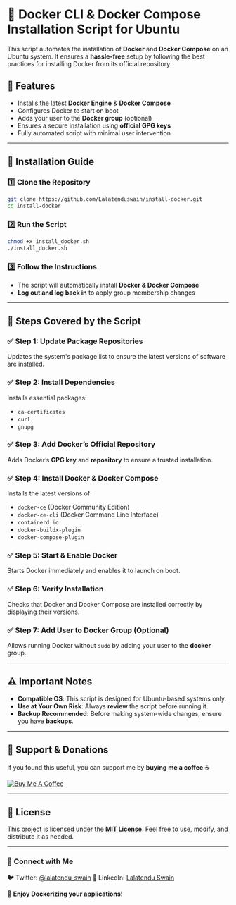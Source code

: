 # 🚀 Docker CLI & Docker Compose Installation Script for Ubuntu

This script automates the installation of **Docker** and **Docker Compose** on an Ubuntu system. It ensures a **hassle-free** setup by following the best practices for installing Docker from its official repository.

## 📌 Features
- Installs the latest **Docker Engine** & **Docker Compose**
- Configures Docker to start on boot
- Adds your user to the **Docker group** (optional)
- Ensures a secure installation using **official GPG keys**
- Fully automated script with minimal user intervention

---

## 📖 Installation Guide

### **1️⃣ Clone the Repository**
```bash
git clone https://github.com/Lalatenduswain/install-docker.git
cd install-docker
```

### **2️⃣ Run the Script**
```bash
chmod +x install_docker.sh
./install_docker.sh
```

### **3️⃣ Follow the Instructions**
- The script will automatically install **Docker & Docker Compose**
- **Log out and log back in** to apply group membership changes

---

## 🔧 Steps Covered by the Script

### ✅ Step 1: Update Package Repositories
Updates the system's package list to ensure the latest versions of software are installed.

### ✅ Step 2: Install Dependencies
Installs essential packages:
- `ca-certificates`
- `curl`
- `gnupg`

### ✅ Step 3: Add Docker’s Official Repository
Adds Docker’s **GPG key** and **repository** to ensure a trusted installation.

### ✅ Step 4: Install Docker & Docker Compose
Installs the latest versions of:
- `docker-ce` (Docker Community Edition)
- `docker-ce-cli` (Docker Command Line Interface)
- `containerd.io`
- `docker-buildx-plugin`
- `docker-compose-plugin`

### ✅ Step 5: Start & Enable Docker
Starts Docker immediately and enables it to launch on boot.

### ✅ Step 6: Verify Installation
Checks that Docker and Docker Compose are installed correctly by displaying their versions.

### ✅ Step 7: Add User to Docker Group (Optional)
Allows running Docker without `sudo` by adding your user to the **docker** group.

---

## ⚠️ Important Notes
- **Compatible OS**: This script is designed for Ubuntu-based systems only.
- **Use at Your Own Risk**: Always **review** the script before running it.
- **Backup Recommended**: Before making system-wide changes, ensure you have **backups**.

---

## 💖 Support & Donations
If you found this useful, you can support me by **buying me a coffee** ☕

[![Buy Me A Coffee](https://img.shields.io/badge/Buy%20Me%20a%20Coffee-Support-blue?style=flat&logo=buy-me-a-coffee)](https://www.buymeacoffee.com/lalatendu.swain)

---

## 📜 License
This project is licensed under the **[MIT License](LICENSE)**. Feel free to use, modify, and distribute it as needed.

---

### 🔗 Connect with Me
🐦 Twitter: [@lalatendu_swain](https://twitter.com/lalatendu_swain)
💼 LinkedIn: [Lalatendu Swain](https://linkedin.com/in/lalatenduswain)

🚀 **Enjoy Dockerizing your applications!**
